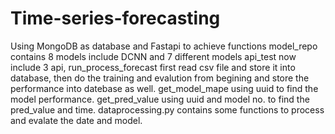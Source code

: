 # Time-series-forecasting
Using MongoDB as database and Fastapi to achieve functions 
model_repo contains 8 models include DCNN and 7 different models
api_test now include 3 api, run_process_forecast first read csv file and store it into database, then do the training and evalution from begining and store the performance into datebase as well. get_model_mape using uuid to find the model performance. get_pred_value using uuid and model no. to find the pred_value and time.
dataprocessing.py contains some functions to process and evalate the date and model.
